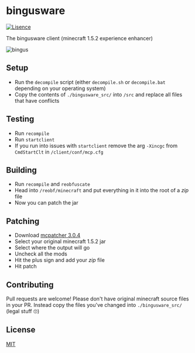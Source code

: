 # bingusware

[![Lisence](https://img.shields.io/badge/lisence-MIT-brightgreen.svg)](https://github.com/bigratenthusiast/chungusware/blob/main/LICENSE)

The bingusware client (minecraft 1.5.2 experience enhancer)

![bingus](https://user-images.githubusercontent.com/77901819/130656268-294ca15e-ed71-4ca3-9131-23e250e4b866.gif)


## Setup
- Run the `decompile` script (either `decompile.sh` or `decompile.bat` depending on your operating system)
- Copy the contents of `./bingusware_src/` into `/src` and replace all files that have conflicts

## Testing
- Run `recompile`
- Run `startclient`
- If you run into issues with `startclient` remove the arg `-Xincgc` from `CmdStartClt` in `/client/conf/mcp.cfg`

## Building
- Run `recompile` and `reobfuscate`
- Head into `/reobf/minecraft` and put everything in it into the root of a *zip* file
- Now you can patch the jar

## Patching
- Download [mcpatcher 3.0.4](https://bitbucket.org/prupe/mcpatcher/downloads/mcpatcher-3.0.4_02.jar)
- Select your original minecraft 1.5.2 jar
- Select where the output will go
- Uncheck all the mods
- Hit the plus sign and add your *zip* file
- Hit patch


## Contributing
Pull requests are welcome! Please don't have original minecraft source files in your PR. Instead copy the files you've changed into `./bingusware_src/` (legal stuff 🙄)

## License
[MIT](https://choosealicense.com/licenses/mit/)
